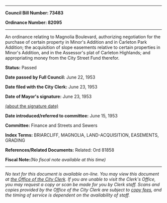 

********

**Council Bill Number: 73483**
   
**Ordinance Number: 82095**
********

 An ordinance relating to Magnolia Boulevard, authorizing negotiation for the purchase of certain property in Minor's Addition and in Carleton Park Addition; the acquisition of slope easements relative to certain properties in Minor's Addition, and in the Assessor's plat of Carleton Highlands; and appropriating money from the City Street Fund therefor.

**Status:** Passed
   
**Date passed by Full Council:** June 22, 1953
   
**Date filed with the City Clerk:** June 23, 1953
   
**Date of Mayor's signature:** June 23, 1953
   
[(about the signature date)](/~public/approvaldate.htm)
   
   
   
**Date introduced/referred to committee:** June 15, 1953
   
**Committee:** Finance and Streets and Sewers
   
   
**Index Terms:** BRIARCLIFF, MAGNOLIA, LAND-ACQUISITION, EASEMENTS, GRADING

**References/Related Documents:** Related: Ord 81858

**Fiscal Note:**_(No fiscal note available at this time)_
********

_No text for this document is available on-line. You may view this document at [the Office of the City Clerk](http://www.seattle.gov/leg/clerk/contactUs.htm). If you are unable to visit the Clerk's Office, you may request a copy or scan be made for you by Clerk staff. Scans and copies provided by the Office of the City Clerk are subject to [copy fees](http://clerk.seattle.gov/~public/clerkfees.htm), and the timing of service is dependent on the availability of staff._

